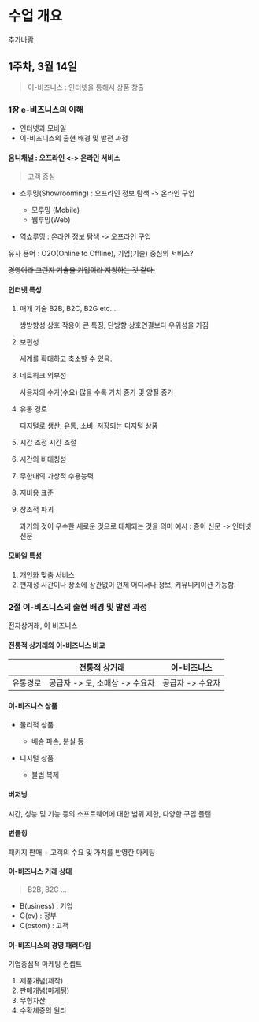# 수업 개요
추가바람

## 1주차, 3월 14일
> 이-비즈니스 : 인터넷을 통해서 상품 창출

### 1장 e-비즈니스의 이해
- 인터넷과 모바일
- 이-비즈니스의 출현 배경 및 발전 과정

#### 옴니채널 : 오프라인 <-> 온라인 서비스
> 고객 중심
- 쇼루밍(Showrooming) : 오프라인 정보 탐색 -> 온라인 구입
    - 모루밍 (Mobile)
    - 웹루밍(Web)

- 역쇼루밍 : 온라인 정보 탐색 -> 오프라인 구입

유사 용어 : O2O(Online to Offline), 기업(기술) 중심의 서비스?

~~경영이라 그런지 기술을 기업이라 지칭하는 것 같다.~~

#### 인터넷 특성
1. 매개 기술
    B2B, B2C, B2G etc...
    
    쌍방향성 상호 작용이 큰 특징, 단방향 상호연결보다 우위성을 가짐

2. 보편성

    세계를 확대하고 축소할 수 있음.

3. 네트워크 외부성

    사용자의 수가(수요) 많을 수록 가치 증가 및 양질 증가

4. 유통 경로

    디지털로 생산, 유통, 소비, 저장되는 디지털 상품

5. 시간 조정
    시간 조절

4. 시간의 비대칭성

7. 무한대의 가상적 수용능력
8. 저비용 표준
9. 창조적 파괴

    과거의 것이 우수한 새로운 것으로 대체되는 것을 의미
    예시 : 종이 신문 -> 인터넷 신문

#### 모바일 특성
1. 개인화
    맞춤 서비스
2. 편재성
    시간이나 장소에 상관없이 언제 어디서나 정보, 커뮤니케이션 가능함.

### 2절 이-비즈니스의 출현 배경 및 발전 과정

전자상거래, 이 비즈니스

#### 전통적 상거래와 이-비즈니스 비교

|| 전통적 상거래 | 이-비즈니스 |
|:--:|:--:|:--:|
| 유통경로 | 공급자 -> 도, 소매상 -> 수요자 | 공급자 -> 수요자 |

#### 이-비즈니스 상품
- 물리적 상품
    - 배송 파손, 분실 등

- 디지털 상품
    - 불법 복제

#### 버저닝
시간, 성능 및 기능 등의 소프트웨어에 대한 범위 제한, 다양한 구입 플랜

#### 번들힝
패키지 판매 + 고객의 수요 및 가치를 반영한 마케팅

#### 이-비즈니스 거래 상대
> B2B, B2C ...

- B(usiness) : 기업
- G(ov) : 정부
- C(ostom) : 고객

#### 이-비즈니스의 경영 패러다임

기업중심적 마케팅 컨셉트
1. 제품개념(제작)
2. 판매개념(마케팅)
3. 무형자산
4. 수확체증의 원리
